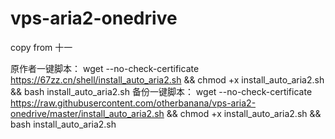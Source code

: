 # vps-aria2-onedrive
copy from 十一

原作者一键脚本：
wget --no-check-certificate https://67zz.cn/shell/install_auto_aria2.sh && chmod +x install_auto_aria2.sh && bash install_auto_aria2.sh
备份一键脚本：
wget --no-check-certificate https://raw.githubusercontent.com/otherbanana/vps-aria2-onedrive/master/install_auto_aria2.sh && chmod +x install_auto_aria2.sh && bash install_auto_aria2.sh


 
